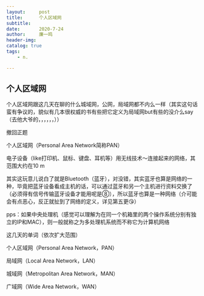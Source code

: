 ```yaml
---
layout:     post
title:      个人区域网
subtitle:   
date:       2020-7-24
author:     廉一鸣
header-img: 
catalog: true
tags:
    - n.

---
```


## 个人区域网

个人区域网跟这几天在聊的什么城域网，公网，局域网都不内么一样（其实这句话蛮有争议的，貌似有几本很权威的书有些把它定义为局域网but有些的没介么say（去他大爷的，，，，，，））

撤回正题

个人区域网（Personal Area Network简称PAN）

电子设备（like打印机、鼠标、键盘、耳机等）用无线技术～连接起来的网络，其范围大约在10 m

其实这玩意儿说白了就是Bluetooth（蓝牙），对没错，其实蓝牙也算是网络的一种，毕竟把蓝牙设备看成主机的话，可以通过蓝牙和另一个主机进行资料交换了（必须得有信号传输蓝牙设备才能用呢是⑧），所以蓝牙也算是一种网络（介可能会有点恶心，反正就扯到了网络的定义，详见第五更😘）

pps：如果中央处理机（感觉可以理解为在同一个机箱里的两个操作系统分别有独立的IP和MAC），则一般就称之为多处理机系统而不称它为计算机网络

这几天的单词（依次扩大范围）

个人区域网（Personal Area Network，PAN）

局域网（Local Area Network，LAN）

城域网（Metropolitan Area Network，MAN）

广域网（Wide Area Network，WAN）

